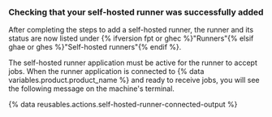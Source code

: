 
### Checking that your self-hosted runner was successfully added

After completing the steps to add a self-hosted runner, the runner and its status are now listed under {% ifversion fpt or ghec %}"Runners"{% elsif ghae or ghes %}"Self-hosted runners"{% endif %}.

The self-hosted runner application must be active for the runner to accept jobs. When the runner application is connected to {% data variables.product.product_name %} and ready to receive jobs, you will see the following message on the machine's terminal.

{% data reusables.actions.self-hosted-runner-connected-output %}
